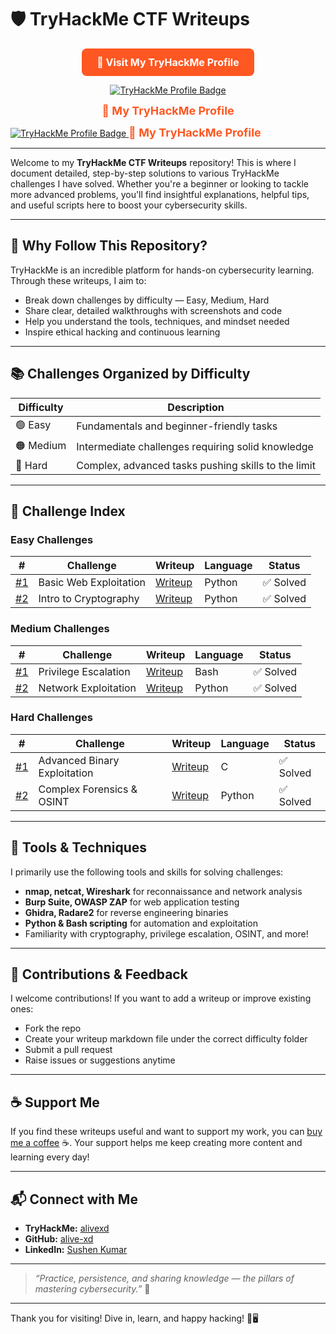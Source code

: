 # 🛡️ TryHackMe CTF Writeups 

<p align="center">
  <a href="https://tryhackme.com/p/alivexd" target="_blank" rel="noopener noreferrer" style="display:inline-block; padding:12px 24px; background:#ff5722; color:#fff; font-weight:bold; border-radius:8px; text-decoration:none; font-size:16px;">
    🚀 Visit My TryHackMe Profile
  </a>
</p>


<p align="center">
  <a href="https://tryhackme.com/p/alivexd" target="_blank" rel="noopener noreferrer">
    <img src="https://img.shields.io/badge/TryHackMe-alivexd-orange?style=for-the-badge&logo=tryhackme" alt="TryHackMe Profile Badge" />
  </a>
</p>


<p align="center">
  <a href="https://tryhackme.com/p/alivexd" target="_blank" rel="noopener noreferrer" style="font-size:18px; font-weight:bold; text-decoration:none; color:#FF5722;">
    🔐 My TryHackMe Profile
  </a>
</p>


<a href="https://tryhackme.com/p/alivexd" target="_blank" rel="noopener noreferrer">
  <img src="https://img.shields.io/badge/TryHackMe-alivexd-orange?style=for-the-badge&logo=tryhackme" alt="TryHackMe Profile Badge" />
</a>


<a href="https://tryhackme.com/p/alivexd" target="_blank" rel="noopener noreferrer" style="font-size:18px; font-weight:bold; text-decoration:none; color:#FF5722;">
  🔐 My TryHackMe Profile
</a>


---

Welcome to my **TryHackMe CTF Writeups** repository! This is where I document detailed, step-by-step solutions to various TryHackMe challenges I have solved. Whether you're a beginner or looking to tackle more advanced problems, you'll find insightful explanations, helpful tips, and useful scripts here to boost your cybersecurity skills.

---

## 🚀 Why Follow This Repository?

TryHackMe is an incredible platform for hands-on cybersecurity learning. Through these writeups, I aim to:  

- Break down challenges by difficulty — Easy, Medium, Hard  
- Share clear, detailed walkthroughs with screenshots and code  
- Help you understand the tools, techniques, and mindset needed  
- Inspire ethical hacking and continuous learning  

---

## 📚 Challenges Organized by Difficulty

| Difficulty | Description                          |
|------------|------------------------------------|
| 🟢 Easy    | Fundamentals and beginner-friendly tasks |
| 🟠 Medium  | Intermediate challenges requiring solid knowledge |
| 🔴 Hard    | Complex, advanced tasks pushing skills to the limit |

---

## 📝 Challenge Index

### Easy Challenges

| #   | Challenge                      | Writeup                                | Language | Status  |
|-----|--------------------------------|---------------------------------------|----------|---------|
| [#1](Easy/challenge1.md) | Basic Web Exploitation         | [Writeup](Easy/challenge1.md)          | Python   | ✅ Solved |
| [#2](Easy/challenge2.md) | Intro to Cryptography           | [Writeup](Easy/challenge2.md)          | Python   | ✅ Solved |

### Medium Challenges

| #   | Challenge                      | Writeup                                | Language | Status  |
|-----|--------------------------------|---------------------------------------|----------|---------|
| [#1](Medium/challenge1.md) | Privilege Escalation            | [Writeup](Medium/challenge1.md)        | Bash     | ✅ Solved |
| [#2](Medium/challenge2.md) | Network Exploitation            | [Writeup](Medium/challenge2.md)        | Python   | ✅ Solved |

### Hard Challenges

| #   | Challenge                      | Writeup                                | Language | Status  |
|-----|--------------------------------|---------------------------------------|----------|---------|
| [#1](Hard/challenge1.md)   | Advanced Binary Exploitation     | [Writeup](Hard/challenge1.md)          | C        | ✅ Solved |
| [#2](Hard/challenge2.md)   | Complex Forensics & OSINT       | [Writeup](Hard/challenge2.md)          | Python   | ✅ Solved |

---

## 🧰 Tools & Techniques

I primarily use the following tools and skills for solving challenges:  
- **nmap, netcat, Wireshark** for reconnaissance and network analysis  
- **Burp Suite, OWASP ZAP** for web application testing  
- **Ghidra, Radare2** for reverse engineering binaries  
- **Python & Bash scripting** for automation and exploitation  
- Familiarity with cryptography, privilege escalation, OSINT, and more!

---

## 🤝 Contributions & Feedback

I welcome contributions! If you want to add a writeup or improve existing ones:  
- Fork the repo  
- Create your writeup markdown file under the correct difficulty folder  
- Submit a pull request  
- Raise issues or suggestions anytime  

---

## ☕ Support Me

If you find these writeups useful and want to support my work, you can [buy me a coffee](https://www.buymeacoffee.com/alivexd) ☕. Your support helps me keep creating more content and learning every day!

---

## 📬 Connect with Me

- **TryHackMe:** [alivexd](https://tryhackme.com/p/alivexd)  
- **GitHub:** [alive-xd](https://github.com/alive-xd)  
- **LinkedIn:** [Sushen Kumar](https://linkedin.com/in/sushen-kumar)

---

> _“Practice, persistence, and sharing knowledge — the pillars of mastering cybersecurity.”_ 🚀

---

Thank you for visiting! Dive in, learn, and happy hacking! 🔐🖥️
